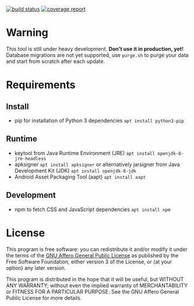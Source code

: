 [![build status](https://gitlab.com/fdroid/repomaker/badges/master/build.svg)](https://gitlab.com/fdroid/repomaker/commits/master)
[![coverage report](https://gitlab.com/fdroid/repomaker/badges/master/coverage.svg)](https://gitlab.com/fdroid/repomaker/commits/master)

# Warning

This tool is still under heavy development.
**Don't use it in production, yet!**
Database migrations are not yet supported, use `purge.sh` to purge your data
and start from scratch after each update.

# Requirements

## Install

* pip for installation of Python 3 dependencies `apt install python3-pip`

## Runtime

* keytool from Java Runtime Environment (JRE)
  `apt install openjdk-8-jre-headless`
* apksigner `apt install apksigner` or alternatively jarsigner from Java Development Kit (JDK)
  `apt install openjdk-8-jdk`
* Android Asset Packaging Tool (aapt) `apt install aapt`

## Development

* npm to fetch CSS and JavaScript dependencies `apt install npm`

# License

This program is free software: you can redistribute it and/or modify it
under the terms of the [GNU Affero General Public License](/LICENSE)
as published by the Free Software Foundation,
either version 3 of the License,
or (at your option) any later version.

This program is distributed in the hope that it will be useful,
but WITHOUT ANY WARRANTY;
without even the implied warranty of MERCHANTABILITY or FITNESS FOR A PARTICULAR PURPOSE.
See the GNU Affero General Public License for more details.
